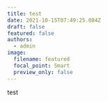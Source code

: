 ```yaml
---
title: test
date: 2021-10-15T07:49:25.084Z
draft: false
featured: false
authors:
  - admin
image:
  filename: featured
  focal_point: Smart
  preview_only: false
---
```

test